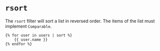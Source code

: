 # `rsort`
The `rsort` filter will sort a list in reversed order. The items of the list must implement `Comparable`.
```twig
{% for user in users | sort %}
	{{ user.name }}
{% endfor %}
```